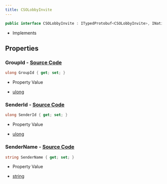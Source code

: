 ```yaml
---
title: CSOLobbyInvite
---
```


```csharp
public interface CSOLobbyInvite : ITypedProtobuf<CSOLobbyInvite>, INativeHandle
```

- Implements

## Properties

### **GroupId** - [Source Code](https://github.com/swiftly-solution/swiftlys2/blob/main/managed/src/SwiftlyS2.Generated/Protobufs/Interfaces/CSOLobbyInvite.cs#L13)

```csharp
ulong GroupId { get; set; }
```

- Property Value

- [ulong](https://learn.microsoft.com/dotnet/api/system.uint64)

### **SenderId** - [Source Code](https://github.com/swiftly-solution/swiftlys2/blob/main/managed/src/SwiftlyS2.Generated/Protobufs/Interfaces/CSOLobbyInvite.cs#L16)

```csharp
ulong SenderId { get; set; }
```

- Property Value

- [ulong](https://learn.microsoft.com/dotnet/api/system.uint64)

### **SenderName** - [Source Code](https://github.com/swiftly-solution/swiftlys2/blob/main/managed/src/SwiftlyS2.Generated/Protobufs/Interfaces/CSOLobbyInvite.cs#L19)

```csharp
string SenderName { get; set; }
```

- Property Value

- [string](https://learn.microsoft.com/dotnet/api/system.string)

